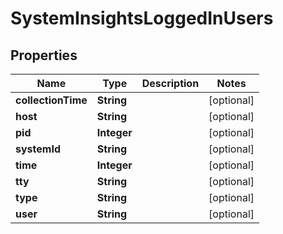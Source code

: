 

# SystemInsightsLoggedInUsers


## Properties

| Name | Type | Description | Notes |
|------------ | ------------- | ------------- | -------------|
|**collectionTime** | **String** |  |  [optional] |
|**host** | **String** |  |  [optional] |
|**pid** | **Integer** |  |  [optional] |
|**systemId** | **String** |  |  [optional] |
|**time** | **Integer** |  |  [optional] |
|**tty** | **String** |  |  [optional] |
|**type** | **String** |  |  [optional] |
|**user** | **String** |  |  [optional] |



